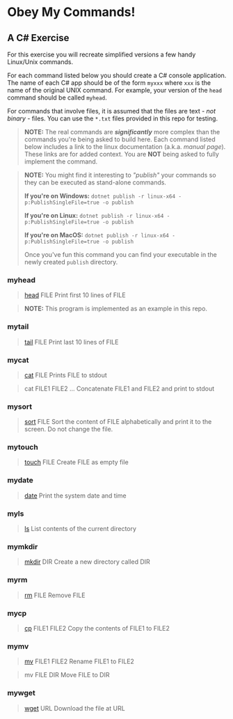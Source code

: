 # Obey My Commands!

## A C# Exercise

For this exercise you will recreate simplified versions a few handy Linux/Unix commands.

For each command listed below you should create a C# console application. The name of each C# app should be of the form `myxxx` where `xxx` is the name of the original UNIX command. For example, your version of the `head` command should be called `myhead`.

For commands that involve files, it is assumed that the files are text - _not binary_ - files. You can use the `*.txt` files provided in this repo for testing.

> **NOTE:** The real commands are _**significantly**_ more complex than the commands you're being asked to build here. Each command listed below includes a link to the linux documentation (a.k.a. _manual page_). These links are for added context. You are **NOT** being asked to fully implement the command.

> **NOTE:** You might find it interesting to _"publish"_ your commands so they can be executed as stand-alone commands.
>   
> **If you're on Windows:**
> `dotnet publish -r linux-x64 -p:PublishSingleFile=true -o publish`
> 
> **If you're on Linux:**
> `dotnet publish -r linux-x64 -p:PublishSingleFile=true -o publish`
> 
> **If you're on MacOS:**
> `dotnet publish -r linux-x64 -p:PublishSingleFile=true -o publish`
>
> Once you've fun this command you can find your executable in the newly created `publish` directory.

### myhead

> [head](https://linux.die.net/man/1/head) FILE
> Print first 10 lines of FILE

> **NOTE:** This program is implemented as an example in this repo.

### mytail

> [tail](https://linux.die.net/man/1/tail) FILE
> Print last 10 lines of FILE

### mycat

> [cat](https://linux.die.net/man/1/cat) FILE
> Prints FILE to stdout

> cat FILE1 FILE2 ...
> Concatenate FILE1 and FILE2 and print to stdout

### mysort

> [sort](https://linux.die.net/man/1/sort) FILE
> Sort the content of FILE alphabetically and print it to the screen. Do not change the file.

### mytouch

> [touch](https://linux.die.net/man/1/touch) FILE
> Create FILE as empty file

### mydate

> [date](https://linux.die.net/man/1/date)
> Print the system date and time

### myls

> [ls](https://linux.die.net/man/1/ls)
> List contents of the current directory

### mymkdir

> [mkdir](https://linux.die.net/man/1/mkdir) DIR
> Create a new directory called DIR

### myrm

> [rm](https://linux.die.net/man/1/rm) FILE
> Remove FILE

### mycp

> [cp](https://linux.die.net/man/1/cp) FILE1 FILE2
> Copy the contents of FILE1 to FILE2

### mymv

> [mv](https://linux.die.net/man/1/mv) FILE1 FILE2
> Rename FILE1 to FILE2

> mv FILE DIR
> Move FILE to DIR

### mywget

> [wget](https://linux.die.net/man/1/wget) URL
> Download the file at URL
